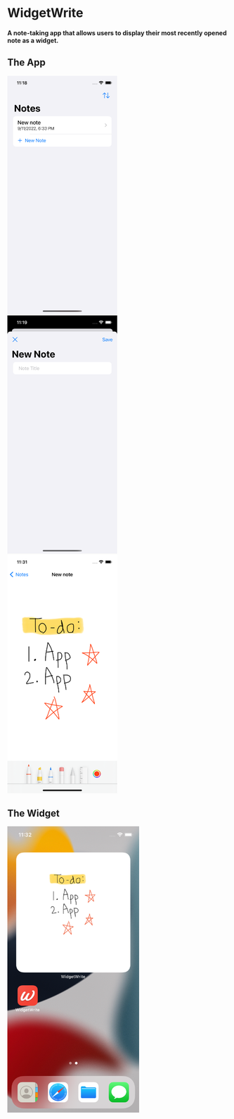 # WidgetWrite
#### A note-taking app that allows users to display their most recently opened note as a widget.

## The App
<img src="/WidgetWrite/Assets.xcassets/contentviewscreenshot.imageset/contentviewscreenshot.png?raw=true" width="250"> &emsp; <img src="/WidgetWrite/Assets.xcassets/newnotescreenshot.imageset/newnotescreenshot.png?raw=true" width="250"> &emsp; <img src="/WidgetWrite/Assets.xcassets/canvasviewscreenshot.imageset/canvasviewscreenshot.png?raw=true" width="250">

## The Widget
<img src="/WidgetWrite/Assets.xcassets/widgetscreenshot.imageset/widgetscreenshot.png?raw=true" width="300">
